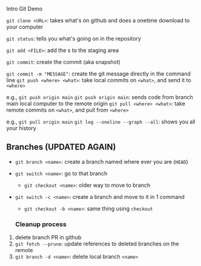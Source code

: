 Intro Git Demo

`git clone <URL>`: takes what's on github and does a onetime download to your computer

`git status`: tells you what's going on in the repository

`git add <FILE>`: add the s to the staging area

`git commit`: create the commit (aka snapshot)

`git commit -m "MESSAGE"`: create the git message directly in the command line
`git push <where> <what>`: take local commits on `<what>`, and send it to `<where>`

e.g., `git push origin main`
`git push origin main`: sends code from branch main local computer to the remote origin
`git pull <where> <what>`: take remote commits on `<what>`, and pull from `<where>`

e.g., `git pull origin main`
`git log --oneline --graph --all`: shows you all your history

## Branches (UPDATED AGAIN)

- `git branch <name>`: create a branch named <branch> where ever you are (`HEAD`)
- `git switch <name>`: go to that branch
  - `git checkout <name>`: older way to move to branch
- `git switch -c <name>`: create a branch and move to it in 1 command
  - `git checkout -b <name>`: same thing using `checkout`

  ### Cleanup process

1. delete branch PR in github
2. `git fetch --prune`: update references to deleted branches on the remote
3. `git branch -d <name>`: delete local branch `<name>`